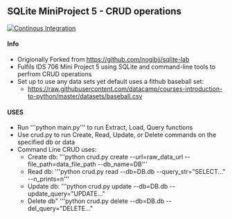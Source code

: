 ## SQLite MiniProject 5 - CRUD operations
[![Continous Integration](https://github.com/mkeohane01/sqlite-lab-mbk/actions/workflows/cicd.yml/badge.svg)](https://github.com/mkeohane01/sqlite-lab-mbk/actions/workflows/cicd.yml)

#### Info
* Origionally Forked from https://github.com/nogibjj/sqlite-lab
* Fulfils IDS 706 Mini Project 5 using SQLite and command-line tools to perfrom CRUD operations
* Set up to use any data sets yet default uses a fithub baseball set:
    * https://raw.githubusercontent.com/datacamp/courses-introduction-to-python/master/datasets/baseball.csv

#### USES

* Run '''python main.py''' to run Extract, Load, Query functions 
* Use crud.py to run Create, Read, Update, or Delete commands on the specified db or data
* Command Line CRUD uses:
    * Create db: '''python crud.py create --url=raw_data_url --file_path=data_file_path --db_name=DB'''
    * Read db:  '''python crud.py read --db=DB.db --query_str="SELECT..." --n_prints=n'''
    * Update db: '''python crud.py update --db=DB.db --update_query="UPDATE..."
    * Delete db"  '''python crud.py delete --db=DB.db --del_query="DELETE..."



